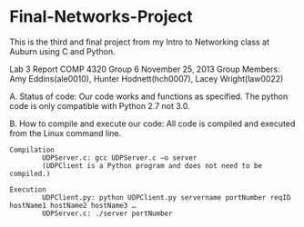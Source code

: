 Final-Networks-Project
======================

This is the third and final project from my Intro to Networking class at Auburn using C and Python.

Lab 3 Report
COMP 4320
Group 6
November 25, 2013
Group Members: Amy Eddins(ale0010), Hunter Hodnett(hch0007), Lacey Wright(law0022)

A.     Status of code:
 	Our code works and functions as specified. The python code is only compatible with Python 2.7 not 3.0.
 
B.     How to compile and execute our code:
	All code is compiled and executed from the Linux command line.
 
	Compilation
            UDPServer.c: gcc UDPServer.c –o server
            (UDPClient is a Python program and does not need to be compiled.)
 
	Execution
            UDPClient.py: python UDPClient.py servername portNumber reqID hostName1 hostName2 hostName3 …
            UDPServer.c: ./server portNumber

